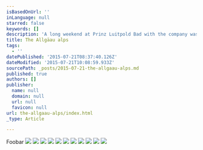 ```yaml
---
isBasedOnUrl: ''
inLanguage: null
starred: false
keywords: []
description: 'A long weekend at Prinz Luitpold Bad with the company was awesome. The excellent views and lovely (but hard) hiking trips that Armin took us were amazing. '
title: The Allgäau alps
tags:
  - ''
datePublished: '2015-07-21T08:37:40.126Z'
dateModified: '2015-07-21T10:08:59.933Z'
sourcePath: _posts/2015-07-21-the-allgaau-alps.md
published: true
authors: []
publisher:
  name: null
  domain: null
  url: null
  favicon: null
url: the-allgaau-alps/index.html
_type: Article

---
```

Foobar
![](https://the-grid-user-content.s3-us-west-2.amazonaws.com/fb76c1dd-840c-42fa-b26a-526e15e25f61.jpg)
![](https://the-grid-user-content.s3-us-west-2.amazonaws.com/0fa1224d-64d5-4f45-858f-0e97a8c28cb4.gif)
![](https://the-grid-user-content.s3-us-west-2.amazonaws.com/af546b74-fd19-4f22-9396-3ca407b162de.jpg)
![](https://the-grid-user-content.s3-us-west-2.amazonaws.com/90e7c23a-2e96-4289-b665-e28369f5d56f.jpg)
![](https://the-grid-user-content.s3-us-west-2.amazonaws.com/c68f8fde-90d2-44cd-824c-e758cab41acc.jpg)
![](https://the-grid-user-content.s3-us-west-2.amazonaws.com/98c78210-fac8-4f54-a1db-fff8a58a7cd6.jpg)
![](https://the-grid-user-content.s3-us-west-2.amazonaws.com/3af675f1-ae5e-4104-8acc-9388dda55295.jpg)
![](https://the-grid-user-content.s3-us-west-2.amazonaws.com/bacb4f38-f53e-4056-9ef0-5a42f1b8da31.jpg)
![](https://the-grid-user-content.s3-us-west-2.amazonaws.com/bc316a99-9a08-4ca7-b1c2-60184c41db60.jpg)
![](https://the-grid-user-content.s3-us-west-2.amazonaws.com/1f93c53f-1112-4acb-a013-51e0f9e0866d.jpg)
![](https://the-grid-user-content.s3-us-west-2.amazonaws.com/37e46214-e316-4fa9-b421-355dbdb94ad9.jpg)